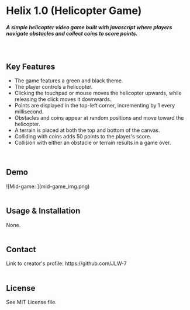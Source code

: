 <h1>Helix 1.0 (Helicopter Game)</h1>
<h5>A simple helicopter video game built with javascript where players navigate obstacles and collect coins to score points.</h5>
<br>
<h2>Key Features</h2>
<ul>
  <li>The game features a green and black theme.</li>
  <li>The player controls a helicopter.</li>
  <li>Clicking the touchpad or mouse moves the helicopter upwards, while releasing the click moves it downwards.</li>
  <li>Points are displayed in the top-left corner, incrementing by 1 every millisecond.</li>
  <li>Obstacles and coins appear at random positions and move toward the helicopter.</li>
  <li>A terrain is placed at both the top and bottom of the canvas.</li>
  <li>Colliding with coins adds 50 points to the player's score.</li>
  <li>Collision with either an obstacle or terrain results in a game over.</li>
</ul>
<br>
<h2>Demo</h2>
![Mid-game: ](mid-game_img.png)
<br>
<br>
<h2>Usage & Installation</h2>
<h7>None.</h7>
<br>
<br>
<h2>Contact</h2>
<h7>Link to creator's profile: https://github.com/JLW-7</h7>
<br>
<br>
<h2>License</h2>
<h7>See MIT License file.</h7>
